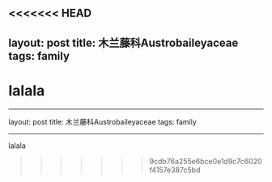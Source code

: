 <<<<<<< HEAD
---
layout: post
title: 木兰藤科Austrobaileyaceae
tags: family
---

lalala
=======
---layout: posttitle: 木兰藤科Austrobaileyaceaetags: family---lalala
>>>>>>> 9cdb76a255e6bce0e1d9c7c6020f4157e387c5bd
